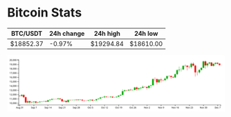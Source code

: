 # Bitcoin Stats

BTC/USDT|24h change|24h high|24h low|
|---|---|---|---|
|$18852.37|-0.97%|$19294.84|$18610.00|

<img src="./chart.svg">
